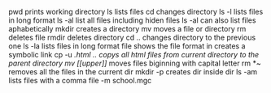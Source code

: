 pwd prints working directory
ls lists files
cd changes directory
ls -l lists files in long format
ls -al list all files including hiden files
ls -al can also list files aphabetically
mkdir creates a directory
mv moves a file or directory
rm deletes file
rmdir deletes directory
cd .. changes directory to the previous one
ls -la lists files in long format
file shows the file format
in creates a symbolic link
cp -u *.html .. copys all html files from current directory to the parent directory
mv [[upper]]* moves files biginning with capital letter
rm *~ removes all the files in the current dir
mkdir -p creates dir inside dir
ls -am lists files with a comma
file -m school.mgc
